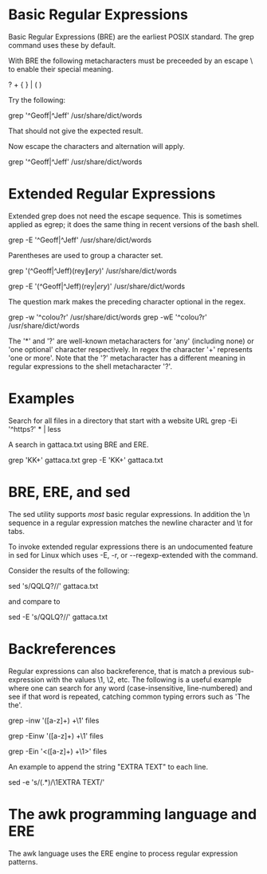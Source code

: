 Basic Regular Expressions
=========================

Basic Regular Expressions (BRE) are the earliest POSIX standard. The grep command uses these by default.

With BRE the following metacharacters must be preceeded by an escape \ to enable their special meaning.

?  +  {  } |  (  ) 

Try the following:

grep '^Geoff|^Jeff' /usr/share/dict/words

That should not give the expected result. 

Now escape the characters and alternation will apply.

grep '^Geoff\|^Jeff' /usr/share/dict/words

Extended Regular Expressions
============================

Extended grep does not need the escape sequence. This is sometimes applied as egrep; it does the same thing in recent versions of the bash shell.

grep -E '^Geoff|^Jeff' /usr/share/dict/words

Parentheses are used to group a character set.

grep '\(^Geoff\|^Jeff\)\(rey$\|ery$\)' /usr/share/dict/words

grep -E '(^Geoff|^Jeff)(rey$|ery$)' /usr/share/dict/words

The question mark makes the preceding character optional in the regex.

grep -w '^colou\?r' /usr/share/dict/words
grep -wE '^colou?r' /usr/share/dict/words

The '*' and '?' are well-known metacharacters for 'any' (including none) or 'one optional' character respectively. In regex the character '+' represents 'one or more'. Note that the '?' metacharacter has a different meaning in regular expressions to the shell metacharacter '?'.

Examples
========

Search for all files in a directory that start with a website URL
grep -Ei '^https?' * | less

A search in gattaca.txt using BRE and ERE.

grep 'KK\+' gattaca.txt
grep -E 'KK+' gattaca.txt


BRE, ERE, and sed
=================

The sed utility supports *most* basic regular expressions. In addition the \n sequence in a regular expression matches the newline character and \t for tabs.

To invoke extended regular expressions there is an undocumented feature in sed for Linux which uses -E, -r, or --regexp-extended with the command.

Consider the results of the following:

sed 's/QQLQ?//' gattaca.txt

and compare to

sed -E 's/QQLQ?//' gattaca.txt

Backreferences
=============

Regular expressions can also backreference, that is match a previous sub-expression with the values \1, \2, etc. The following is a useful example where one can search for any word (case-insensitive, line-numbered) and see if that word is repeated, catching common typing errors such as 'The the'. 

grep -inw '\([a-z]\+\) \+\1' files

grep -Einw '([a-z]+) +\1' files

grep -Ein '\<([a-z]+) +\1\>' files

An example to append the string "EXTRA TEXT" to each line.

sed -e 's/\(.*\)/\1EXTRA TEXT/'


The awk programming language and ERE
====================================

The awk language uses the ERE engine to process regular expression patterns.
